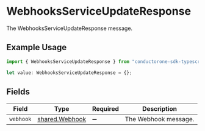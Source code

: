 # WebhooksServiceUpdateResponse

The WebhooksServiceUpdateResponse message.

## Example Usage

```typescript
import { WebhooksServiceUpdateResponse } from "conductorone-sdk-typescript/sdk/models/shared";

let value: WebhooksServiceUpdateResponse = {};
```

## Fields

| Field                                                   | Type                                                    | Required                                                | Description                                             |
| ------------------------------------------------------- | ------------------------------------------------------- | ------------------------------------------------------- | ------------------------------------------------------- |
| `webhook`                                               | [shared.Webhook](../../../sdk/models/shared/webhook.md) | :heavy_minus_sign:                                      | The Webhook message.                                    |